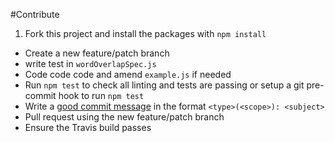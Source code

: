 #Contribute

1. Fork this project and install the packages with `npm install`
- Create a new feature/patch branch
- write test in `wordOverlapSpec.js`
- Code code code and amend `example.js` if needed
- Run `npm test` to check all linting and tests are passing or setup a git pre-commit hook to run `npm test`
- Write a [good commit message](https://github.com/angular/angular.js/blob/master/CONTRIBUTING.md#commit) in the format `<type>(<scope>): <subject>`
- Pull request using the new feature/patch branch
- Ensure the Travis build passes
